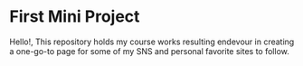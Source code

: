 <html>
  
<body>
<H1>First Mini Project</H1>

<p>Hello!,
This repository holds my course works resulting endevour in creating a one-go-to page for some of my SNS and personal           favorite sites to follow.</p>

</body>

</html>
